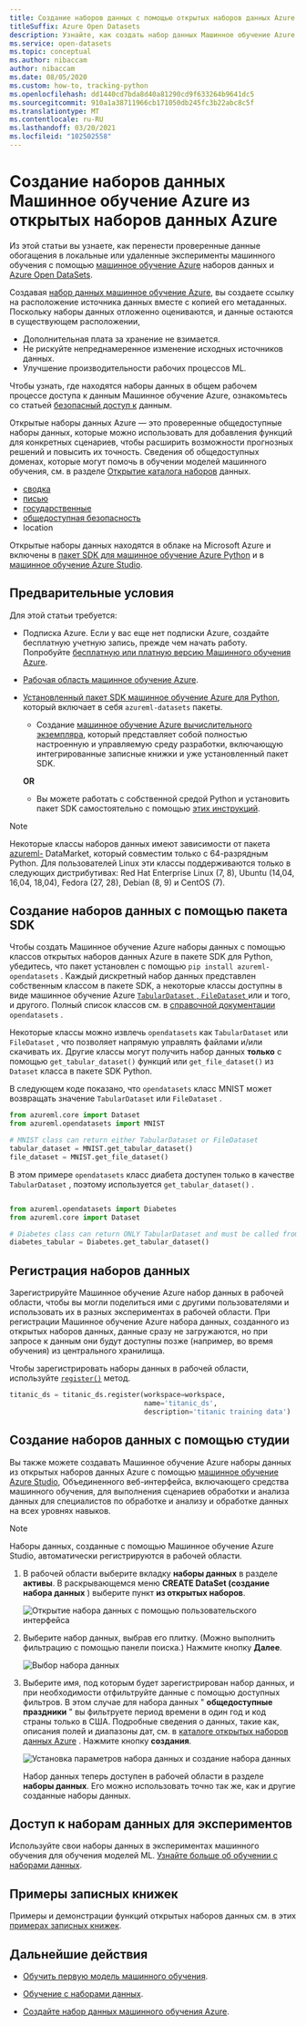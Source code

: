 ```yaml
---
title: Создание наборов данных с помощью открытых наборов данных Azure
titleSuffix: Azure Open Datasets
description: Узнайте, как создать набор данных Машинное обучение Azure из набора открытых данных Azure.
ms.service: open-datasets
ms.topic: conceptual
ms.author: nibaccam
author: nibaccam
ms.date: 08/05/2020
ms.custom: how-to, tracking-python
ms.openlocfilehash: dd1440cd7bda8d40a81290cd9f633264b9641dc5
ms.sourcegitcommit: 910a1a38711966cb171050db245fc3b22abc8c5f
ms.translationtype: MT
ms.contentlocale: ru-RU
ms.lasthandoff: 03/20/2021
ms.locfileid: "102502558"
---
```

# <a name="create-azure-machine-learning-datasets-from-azure-open-datasets"></a>Создание наборов данных Машинное обучение Azure из открытых наборов данных Azure

Из этой статьи вы узнаете, как перенести проверенные данные обогащения в локальные или удаленные эксперименты машинного обучения с помощью [машинное обучение Azure](../machine-learning/overview-what-is-azure-ml.md) наборов данных и [Azure Open DataSets](./index.yml). 

Создавая [набор данных машинное обучение Azure](../machine-learning/how-to-create-register-datasets.md), вы создаете ссылку на расположение источника данных вместе с копией его метаданных. Поскольку наборы данных отложенно оцениваются, и данные остаются в существующем расположении,
* Дополнительная плата за хранение не взимается.
* Не рискуйте непреднамеренное изменение исходных источников данных. 
* Улучшение производительности рабочих процессов ML.

Чтобы узнать, где находятся наборы данных в общем рабочем процессе доступа к данным Машинное обучение Azure, ознакомьтесь со статьей [безопасный доступ к](../machine-learning/concept-data.md#data-workflow) данным.

Открытые наборы данных Azure — это проверенные общедоступные наборы данных, которые можно использовать для добавления функций для конкретных сценариев, чтобы расширить возможности прогнозных решений и повысить их точность. Сведения об общедоступных доменах, которые могут помочь в обучении моделей машинного обучения, см. в разделе [Открытие каталога наборов](https://azure.microsoft.com/en-in/services/open-datasets/catalog/) данных.

* [сводка](https://azure.microsoft.com/services/open-datasets/catalog/noaa-integrated-surface-data/)
* [писью](https://azure.microsoft.com/services/open-datasets/catalog/us-decennial-census-zip/)
* [государственные](https://azure.microsoft.com/services/open-datasets/catalog/public-holidays/)
* [общедоступная безопасность](https://azure.microsoft.com/services/open-datasets/catalog/chicago-safety-data/)
* location

Открытые наборы данных находятся в облаке на Microsoft Azure и включены в [пакет SDK для машинное обучение Azure Python](#create-datasets-with-the-sdk) и в [машинное обучение Azure Studio](#create-datasets-with-the-studio).


## <a name="prerequisites"></a>Предварительные условия

Для этой статьи требуется:

* Подписка Azure. Если у вас еще нет подписки Azure, создайте бесплатную учетную запись, прежде чем начать работу. Попробуйте [бесплатную или платную версию Машинного обучения Azure](https://aka.ms/AMLFree).

* [Рабочая область машинное обучение Azure](../machine-learning/how-to-manage-workspace.md).

* [Установленный пакет SDK машинное обучение Azure для Python](/python/api/overview/azure/ml/install), который включает в себя `azureml-datasets` пакеты.

    * Создание [машинное обучение Azure вычислительного экземпляра](../machine-learning/how-to-create-manage-compute-instance.md), который представляет собой полностью настроенную и управляемую среду разработки, включающую интегрированные записные книжки и уже установленный пакет SDK.

    **OR**

    * Вы можете работать с собственной средой Python и установить пакет SDK самостоятельно с помощью [этих инструкций](/python/api/overview/azure/ml/install).

> [!NOTE]
> Некоторые классы наборов данных имеют зависимости от пакета [azureml-](/python/api/azureml-dataprep/) DataMarket, который совместим только с 64-разрядным Python. Для пользователей Linux эти классы поддерживаются только в следующих дистрибутивах: Red Hat Enterprise Linux (7, 8), Ubuntu (14,04, 16,04, 18,04), Fedora (27, 28), Debian (8, 9) и CentOS (7).

## <a name="create-datasets-with-the-sdk"></a>Создание наборов данных с помощью пакета SDK

Чтобы создать Машинное обучение Azure наборы данных с помощью классов открытых наборов данных Azure в пакете SDK для Python, убедитесь, что пакет установлен с помощью `pip install azureml-opendatasets` . Каждый дискретный набор данных представлен собственным классом в пакете SDK, а некоторые классы доступны в виде машинное обучение Azure [ `TabularDataset` , `FileDataset` ](../machine-learning/how-to-create-register-datasets.md#dataset-types)или и того, и другого. Полный список классов см. в [справочной документации](/python/api/azureml-opendatasets/azureml.opendatasets) `opendatasets` .

Некоторые классы можно извлечь `opendatasets` как `TabularDataset` или `FileDataset` , что позволяет напрямую управлять файлами и/или скачивать их. Другие классы могут получить набор данных **только** с помощью `get_tabular_dataset()` функций или `get_file_dataset()` из `Dataset` класса в пакете SDK Python.

В следующем коде показано, что `opendatasets` класс MNIST может возвращать значение `TabularDataset` или `FileDataset` . 


```python
from azureml.core import Dataset
from azureml.opendatasets import MNIST

# MNIST class can return either TabularDataset or FileDataset
tabular_dataset = MNIST.get_tabular_dataset()
file_dataset = MNIST.get_file_dataset()
```

В этом примере `opendatasets` класс диабета доступен только в качестве `TabularDataset` , поэтому используется `get_tabular_dataset()` .

```python

from azureml.opendatasets import Diabetes
from azureml.core import Dataset

# Diabetes class can return ONLY TabularDataset and must be called from the static function
diabetes_tabular = Diabetes.get_tabular_dataset()
```
## <a name="register-datasets"></a>Регистрация наборов данных

Зарегистрируйте Машинное обучение Azure набор данных в рабочей области, чтобы вы могли поделиться ими с другими пользователями и использовать их в разных экспериментах в рабочей области. При регистрации Машинное обучение Azure набора данных, созданного из открытых наборов данных, данные сразу не загружаются, но при запросе к данным они будут доступны позже (например, во время обучения) из центрального хранилища.

Чтобы зарегистрировать наборы данных в рабочей области, используйте [`register()`](/python/api/azureml-core/azureml.data.abstract_dataset.abstractdataset#register-workspace--name--description-none--tags-none--create-new-version-false-) метод. 

```Python
titanic_ds = titanic_ds.register(workspace=workspace,
                                 name='titanic_ds',
                                 description='titanic training data')
```

## <a name="create-datasets-with-the-studio"></a>Создание наборов данных с помощью студии

Вы также можете создавать Машинное обучение Azure наборы данных из открытых наборов данных Azure с помощью [машинное обучение Azure Studio](https://ml.azure.com), Объединенного веб-интерфейса, включающего средства машинного обучения, для выполнения сценариев обработки и анализа данных для специалистов по обработке и анализу и обработке данных на всех уровнях навыков.

> [!Note]
> Наборы данных, созданные с помощью Машинное обучение Azure Studio, автоматически регистрируются в рабочей области.

1. В рабочей области выберите вкладку **наборы данных** в разделе **активы**. В раскрывающемся меню **CREATE DataSet (создание набора данных** ) выберите пункт **из открытых наборов**.

    ![Открытие набора данных с помощью пользовательского интерфейса](./media/how-to-create-dataset-from-open-dataset/open-datasets-1.png)

1. Выберите набор данных, выбрав его плитку. (Можно выполнить фильтрацию с помощью панели поиска.) Нажмите кнопку **Далее**.

    ![Выбор набора данных](./media/how-to-create-dataset-from-open-dataset/open-datasets-2.png)

1. Выберите имя, под которым будет зарегистрирован набор данных, и при необходимости отфильтруйте данные с помощью доступных фильтров. В этом случае для набора данных " **общедоступные праздники** " вы фильтруете период времени в один год и код страны только в США. Подробные сведения о данных, такие как, описания полей и диапазоны дат, см. в [каталоге открытых наборов данных Azure](https://azure.microsoft.com/services/open-datasets/catalog) . Нажмите кнопку **создания**.

    ![Установка параметров набора данных и создание набора данных](./media/how-to-create-dataset-from-open-dataset/open-datasets-3.png)

    Набор данных теперь доступен в рабочей области в разделе **наборы данных**. Его можно использовать точно так же, как и другие созданные наборы данных.


## <a name="access-datasets-for-your-experiments"></a>Доступ к наборам данных для экспериментов

Используйте свои наборы данных в экспериментах машинного обучения для обучения моделей ML. [Узнайте больше об обучении с наборами данных](../machine-learning/how-to-train-with-datasets.md).

## <a name="example-notebooks"></a>Примеры записных книжек

Примеры и демонстрации функций открытых наборов данных см. в этих [примерах записных книжек](samples.md).

## <a name="next-steps"></a>Дальнейшие действия

* [Обучить первую модель машинного обучения](../machine-learning/tutorial-1st-experiment-sdk-train.md).

* [Обучение с наборами данных](../machine-learning/how-to-train-with-datasets.md).

* [Создайте набор данных машинного обучения Azure](../machine-learning/how-to-create-register-datasets.md).
